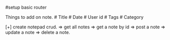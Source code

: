 #setup basic router

Things to add on note. # Title # Date # User id # Tags # Category

[+] create notepad crud.
=> get all notes
=> get a note by id
=> post a note
=> update a note
=> delete a note.
